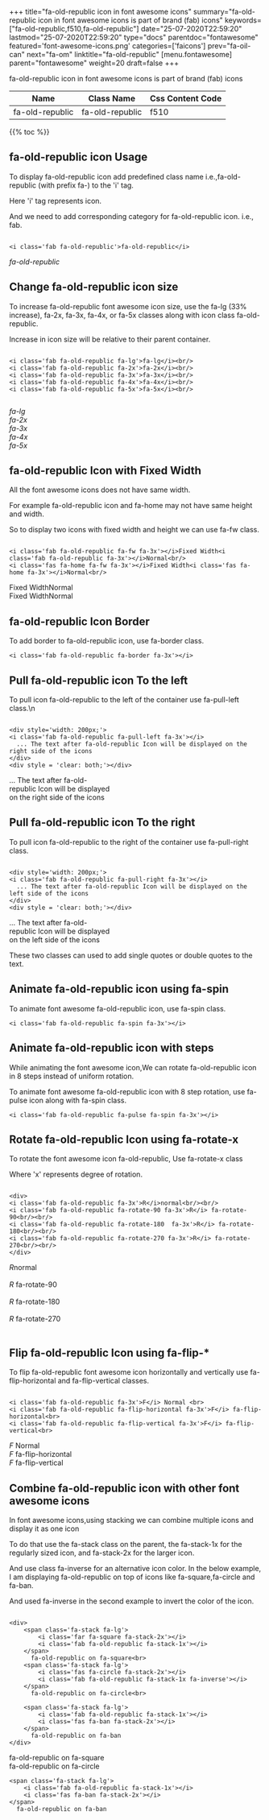 +++
title="fa-old-republic icon in font awesome icons"
summary="fa-old-republic icon in font awesome icons is part of brand (fab) icons"
keywords=["fa-old-republic,f510,fa-old-republic"]
date="25-07-2020T22:59:20"
lastmod="25-07-2020T22:59:20"
type="docs"
parentdoc="fontawesome"
featured='font-awesome-icons.png'
categories=['faicons']
prev="fa-oil-can"
next="fa-om"
linktitle="fa-old-republic"
[menu.fontawesome]
parent="fontawesome"
weight=20
draft=false
+++


fa-old-republic icon in font awesome icons is part of brand (fab) icons

<div class='table-responsive'><table class='table'><thead><tr><th>Name</th><th>Class Name</th><th>Css Content Code</th></tr></thead><tbody><tr><td>fa-old-republic</td><td>fa-old-republic</td><td>f510</td></tr></tbody></table></div>


{{% toc %}}


## fa-old-republic icon Usage

To display fa-old-republic icon add predefined class name i.e.,fa-old-republic (with prefix fa-) to the 'i' tag.

Here 'i' tag represents icon.

And we need to add corresponding category for fa-old-republic icon. i.e., fab.


```

<i class='fab fa-old-republic'>fa-old-republic</i>
```

<i class='fab fa-old-republic'>fa-old-republic</i>




## Change fa-old-republic icon size
To increase fa-old-republic font awesome icon size, use the fa-lg (33% increase), fa-2x, fa-3x, fa-4x, or fa-5x classes along with icon class fa-old-republic.

Increase in icon size will be relative to their parent container. 

```

<i class='fab fa-old-republic fa-lg'>fa-lg</i><br/>
<i class='fab fa-old-republic fa-2x'>fa-2x</i><br/>
<i class='fab fa-old-republic fa-3x'>fa-3x</i><br/>
<i class='fab fa-old-republic fa-4x'>fa-4x</i><br/>
<i class='fab fa-old-republic fa-5x'>fa-5x</i><br/>
            
```

<i class='fab fa-old-republic fa-lg'>fa-lg</i><br/>
<i class='fab fa-old-republic fa-2x'>fa-2x</i><br/>
<i class='fab fa-old-republic fa-3x'>fa-3x</i><br/>
<i class='fab fa-old-republic fa-4x'>fa-4x</i><br/>
<i class='fab fa-old-republic fa-5x'>fa-5x</i><br/>
            



## fa-old-republic Icon with Fixed Width 

All the font awesome icons does not have same width.

For example fa-old-republic icon and fa-home may not have same height and width.

So to display two icons with fixed width and height we can use fa-fw class.


```

<i class='fab fa-old-republic fa-fw fa-3x'></i>Fixed Width<i class='fab fa-old-republic fa-3x'></i>Normal<br/>
<i class='fas fa-home fa-fw fa-3x'></i>Fixed Width<i class='fas fa-home fa-3x'></i>Normal<br/>
```

<i class='fab fa-old-republic fa-fw fa-3x'></i>Fixed Width<i class='fab fa-old-republic fa-3x'></i>Normal<br/>
<i class='fas fa-home fa-fw fa-3x'></i>Fixed Width<i class='fas fa-home fa-3x'></i>Normal<br/>



## fa-old-republic Icon Border 

To add border to fa-old-republic icon, use fa-border class.


```
<i class='fab fa-old-republic fa-border fa-3x'></i>

```
<i class='fab fa-old-republic fa-border fa-3x'></i>





## Pull fa-old-republic icon To the left

To pull icon fa-old-republic to the left of the container use fa-pull-left class.\n

```

<div style='width: 200px;'>
<i class='fab fa-old-republic fa-pull-left fa-3x'></i>
  ... The text after fa-old-republic Icon will be displayed on the right side of the icons
</div>
<div style = 'clear: both;'></div>
```

<div style='width: 200px;'>
<i class='fab fa-old-republic fa-pull-left fa-3x'></i>
  ... The text after fa-old-republic Icon will be displayed on the right side of the icons
</div>
<div style = 'clear: both;'></div>




## Pull fa-old-republic icon To the right
To pull icon fa-old-republic to the right of the container use fa-pull-right class.

```

<div style='width: 200px;'>
<i class='fab fa-old-republic fa-pull-right fa-3x'></i>
  ... The text after fa-old-republic Icon will be displayed on the left side of the icons
</div>
<div style = 'clear: both;'></div>
```

<div style='width: 200px;'>
<i class='fab fa-old-republic fa-pull-right fa-3x'></i>
  ... The text after fa-old-republic Icon will be displayed on the left side of the icons
</div>
<div style = 'clear: both;'></div>

These two classes can used to add single quotes or double quotes to the text.


## Animate fa-old-republic icon using fa-spin
To animate font awesome fa-old-republic icon, use fa-spin class.

```
<i class='fab fa-old-republic fa-spin fa-3x'></i>
```
<i class='fab fa-old-republic fa-spin fa-3x'></i>




## Animate fa-old-republic icon with steps
While animating the font awesome icon,We can rotate fa-old-republic icon in 8 steps instead of uniform rotation.

To animate font awesome fa-old-republic icon with 8 step rotation, use fa-pulse icon along with fa-spin class.


```
<i class='fab fa-old-republic fa-pulse fa-spin fa-3x'></i>

```
<i class='fab fa-old-republic fa-pulse fa-spin fa-3x'></i>





## Rotate fa-old-republic Icon using fa-rotate-x
To rotate the font awesome icon fa-old-republic, Use fa-rotate-x class

Where 'x' represents degree of rotation.


```

<div>
<i class='fab fa-old-republic fa-3x'>R</i>normal<br/><br/>
<i class='fab fa-old-republic fa-rotate-90 fa-3x'>R</i> fa-rotate-90<br/><br/> 
<i class='fab fa-old-republic fa-rotate-180  fa-3x'>R</i> fa-rotate-180<br/><br/> 
<i class='fab fa-old-republic fa-rotate-270 fa-3x'>R</i> fa-rotate-270<br/><br/>
</div>
```

<div>
<i class='fab fa-old-republic fa-3x'>R</i>normal<br/><br/>
<i class='fab fa-old-republic fa-rotate-90 fa-3x'>R</i> fa-rotate-90<br/><br/> 
<i class='fab fa-old-republic fa-rotate-180  fa-3x'>R</i> fa-rotate-180<br/><br/> 
<i class='fab fa-old-republic fa-rotate-270 fa-3x'>R</i> fa-rotate-270<br/><br/>
</div>




## Flip fa-old-republic Icon using fa-flip-*
To flip fa-old-republic font awesome icon horizontally and vertically use fa-flip-horizontal and fa-flip-vertical classes. 

```

<i class='fab fa-old-republic fa-3x'>F</i> Normal <br>
<i class='fab fa-old-republic fa-flip-horizontal fa-3x'>F</i> fa-flip-horizontal<br>
<i class='fab fa-old-republic fa-flip-vertical fa-3x'>F</i> fa-flip-vertical<br>
```

<i class='fab fa-old-republic fa-3x'>F</i> Normal <br>
<i class='fab fa-old-republic fa-flip-horizontal fa-3x'>F</i> fa-flip-horizontal<br>
<i class='fab fa-old-republic fa-flip-vertical fa-3x'>F</i> fa-flip-vertical<br>




## Combine fa-old-republic icon with other font awesome icons
In font awesome icons,using stacking we can combine multiple icons and display it as one icon 

To do that use the fa-stack class on the parent, the fa-stack-1x for the regularly sized icon, and fa-stack-2x for the larger icon.

And use class fa-inverse for an alternative icon color. 
In the below example, I am displaying fa-old-republic on top of icons like fa-square,fa-circle and fa-ban.

And used fa-inverse in the second example to invert the color of the icon.

```

<div>
    <span class='fa-stack fa-lg'>
        <i class='far fa-square fa-stack-2x'></i>
        <i class='fab fa-old-republic fa-stack-1x'></i>
    </span>
      fa-old-republic on fa-square<br>
    <span class='fa-stack fa-lg'>
        <i class='fas fa-circle fa-stack-2x'></i>
        <i class='fab fa-old-republic fa-stack-1x fa-inverse'></i>
    </span>
      fa-old-republic on fa-circle<br>

    <span class='fa-stack fa-lg'>
        <i class='fab fa-old-republic fa-stack-1x'></i>
        <i class='fas fa-ban fa-stack-2x'></i>
    </span>
      fa-old-republic on fa-ban
</div>
```

<div>
    <span class='fa-stack fa-lg'>
        <i class='far fa-square fa-stack-2x'></i>
        <i class='fab fa-old-republic fa-stack-1x'></i>
    </span>
      fa-old-republic on fa-square<br>
    <span class='fa-stack fa-lg'>
        <i class='fas fa-circle fa-stack-2x'></i>
        <i class='fab fa-old-republic fa-stack-1x fa-inverse'></i>
    </span>
      fa-old-republic on fa-circle<br>

    <span class='fa-stack fa-lg'>
        <i class='fab fa-old-republic fa-stack-1x'></i>
        <i class='fas fa-ban fa-stack-2x'></i>
    </span>
      fa-old-republic on fa-ban
</div>







